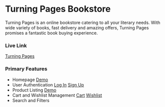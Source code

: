 # Turning Pages Bookstore

Turning Pages is an online bookstore catering to all your literary needs. With wide variety of books, fast delivery and amazing offers, Turning Pages promises a fantastic book buying experience.

### Live Link
[Turning Pages](https://turningpages.netlify.app)

### Primary Features
- Homepage [Demo](https://turningpages.netlify.app/)
- User Authentication [Log In](https://turningpages.netlify.app/pages/login.html)  [Sign Up](https://turningpages.netlify.app/pages/signup.html)
- Product Listing [Demo](https://turningpages.netlify.app/pages/products.html)
- Cart and Wishlist Management [Cart](https://turningpages.netlify.app/pages/cart.html)  [Wishlist](https://turningpages.netlify.app/pages/wishlist.html)
- Search and Filters

